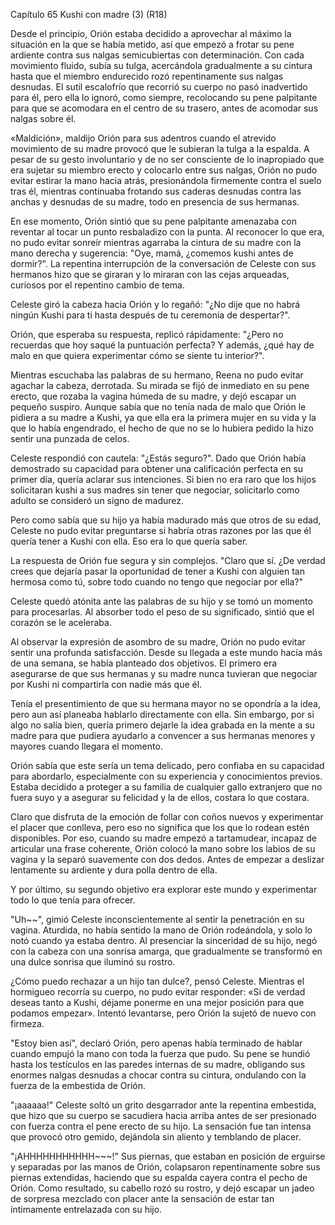 
Capítulo 65 Kushi con madre (3) (R18)

Desde el principio, Orión estaba decidido a aprovechar al máximo la situación en la que se había metido, así que empezó a frotar su pene ardiente contra sus nalgas semicubiertas con determinación. Con cada movimiento fluido, subía su tulga, acercándola gradualmente a su cintura hasta que el miembro endurecido rozó repentinamente sus nalgas desnudas. El sutil escalofrío que recorrió su cuerpo no pasó inadvertido para él, pero ella lo ignoró, como siempre, recolocando su pene palpitante para que se acomodara en el centro de su trasero, antes de acomodar sus nalgas sobre él.

«Maldición», maldijo Orión para sus adentros cuando el atrevido movimiento de su madre provocó que le subieran la tulga a la espalda. A pesar de su gesto involuntario y de no ser consciente de lo inapropiado que era sujetar su miembro erecto y colocarlo entre sus nalgas, Orión no pudo evitar estirar la mano hacia atrás, presionándola firmemente contra el suelo tras él, mientras continuaba frotando sus caderas desnudas contra las anchas y desnudas de su madre, todo en presencia de sus hermanas.

En ese momento, Orión sintió que su pene palpitante amenazaba con reventar al tocar un punto resbaladizo con la punta. Al reconocer lo que era, no pudo evitar sonreír mientras agarraba la cintura de su madre con la mano derecha y sugerencia: "Oye, mamá, ¿comemos kushi antes de dormir?". La repentina interrupción de la conversación de Celeste con sus hermanos hizo que se giraran y lo miraran con las cejas arqueadas, curiosos por el repentino cambio de tema.

Celeste giró la cabeza hacia Orión y lo regañó: "¿No dije que no habrá ningún Kushi para ti hasta después de tu ceremonia de despertar?".

Orión, que esperaba su respuesta, replicó rápidamente: "¿Pero no recuerdas que hoy saqué la puntuación perfecta? Y además, ¿qué hay de malo en que quiera experimentar cómo se siente tu interior?".

Mientras escuchaba las palabras de su hermano, Reena no pudo evitar agachar la cabeza, derrotada. Su mirada se fijó de inmediato en su pene erecto, que rozaba la vagina húmeda de su madre, y dejó escapar un pequeño suspiro. Aunque sabía que no tenía nada de malo que Orión le pidiera a su madre a Kushi, ya que ella era la primera mujer en su vida y la que lo había engendrado, el hecho de que no se lo hubiera pedido la hizo sentir una punzada de celos.

Celeste respondió con cautela: "¿Estás seguro?". Dado que Orión había demostrado su capacidad para obtener una calificación perfecta en su primer día, quería aclarar sus intenciones. Si bien no era raro que los hijos solicitaran kushi a sus madres sin tener que negociar, solicitarlo como adulto se consideró un signo de madurez.

Pero como sabía que su hijo ya había madurado más que otros de su edad, Celeste no pudo evitar preguntarse si habría otras razones por las que él quería tener a Kushi con ella. Eso era lo que quería saber.

La respuesta de Orión fue segura y sin complejos. "Claro que sí. ¿De verdad crees que dejaría pasar la oportunidad de tener a Kushi con alguien tan hermosa como tú, sobre todo cuando no tengo que negociar por ella?"

Celeste quedó atónita ante las palabras de su hijo y se tomó un momento para procesarlas. Al absorber todo el peso de su significado, sintió que el corazón se le aceleraba.

Al observar la expresión de asombro de su madre, Orión no pudo evitar sentir una profunda satisfacción. Desde su llegada a este mundo hacía más de una semana, se había planteado dos objetivos. El primero era asegurarse de que sus hermanas y su madre nunca tuvieran que negociar por Kushi ni compartirla con nadie más que él.

Tenía el presentimiento de que su hermana mayor no se opondría a la idea, pero aun así planeaba hablarlo directamente con ella. Sin embargo, por si algo no salía bien, quería primero dejarle la idea grabada en la mente a su madre para que pudiera ayudarlo a convencer a sus hermanas menores y mayores cuando llegara el momento.

Orión sabía que este sería un tema delicado, pero confiaba en su capacidad para abordarlo, especialmente con su experiencia y conocimientos previos. Estaba decidido a proteger a su familia de cualquier gallo extranjero que no fuera suyo y a asegurar su felicidad y la de ellos, costara lo que costara.

Claro que disfruta de la emoción de follar con coños nuevos y experimentar el placer que conlleva, pero eso no significa que los que lo rodean estén disponibles. Por eso, cuando su madre empezó a tartamudear, incapaz de articular una frase coherente, Orión colocó la mano sobre los labios de su vagina y la separó suavemente con dos dedos. Antes de empezar a deslizar lentamente su ardiente y dura polla dentro de ella.

Y por último, su segundo objetivo era explorar este mundo y experimentar todo lo que tenía para ofrecer.

"Uh~~", gimió Celeste inconscientemente al sentir la penetración en su vagina. Aturdida, no había sentido la mano de Orión rodeándola, y solo lo notó cuando ya estaba dentro. Al presenciar la sinceridad de su hijo, negó con la cabeza con una sonrisa amarga, que gradualmente se transformó en una dulce sonrisa que iluminó su rostro.

¿Cómo puedo rechazar a un hijo tan dulce?, pensó Celeste. Mientras el hormigueo recorría su cuerpo, no pudo evitar responder: «Si de verdad deseas tanto a Kushi, déjame ponerme en una mejor posición para que podamos empezar». Intentó levantarse, pero Orión la sujetó de nuevo con firmeza.

"Estoy bien así", declaró Orión, pero apenas había terminado de hablar cuando empujó la mano con toda la fuerza que pudo. Su pene se hundió hasta los testículos en las paredes internas de su madre, obligando sus enormes nalgas desnudas a chocar contra su cintura, ondulando con la fuerza de la embestida de Orión.

"¡aaaaaa!" Celeste soltó un grito desgarrador ante la repentina embestida, que hizo que su cuerpo se sacudiera hacia arriba antes de ser presionado con fuerza contra el pene erecto de su hijo. La sensación fue tan intensa que provocó otro gemido, dejándola sin aliento y temblando de placer.

"¡AHHHHHHHHHHH~~~!" Sus piernas, que estaban en posición de erguirse y separadas por las manos de Orión, colapsaron repentinamente sobre sus piernas extendidas, haciendo que su espalda cayera contra el pecho de Orión. Como resultado, su cabello rozó su rostro, y dejó escapar un jadeo de sorpresa mezclado con placer ante la sensación de estar tan íntimamente entrelazada con su hijo.